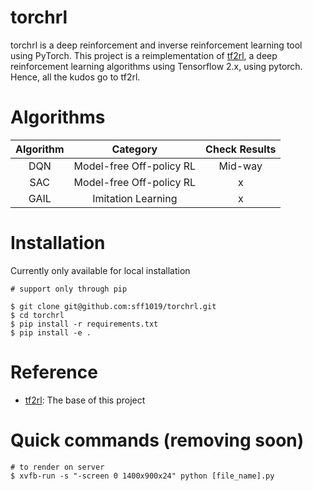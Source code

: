 # torchrl

torchrl is a deep reinforcement and inverse reinforcement learning tool using PyTorch.
This project is a reimplementation of [tf2rl](https://github.com/keiohta/tf2rl), a deep reinforcement learning algorithms using Tensorflow 2.x, using pytorch.
Hence, all the kudos go to tf2rl.

# Algorithms

|Algorithm|Category|Check Results|
|:----:|:---:|:----:|
|DQN|Model-free Off-policy RL| Mid-way|
|SAC|Model-free Off-policy RL| x|
|GAIL|Imitation Learning| x|

# Installation

Currently only available for local installation
```
# support only through pip

$ git clone git@github.com:sff1019/torchrl.git
$ cd torchrl
$ pip install -r requirements.txt
$ pip install -e .
```

# Reference
- [tf2rl](https://github.com/keiohta/tf2rl): The base of this project


# Quick commands (removing soon)
```
# to render on server
$ xvfb-run -s "-screen 0 1400x900x24" python [file_name].py
```
